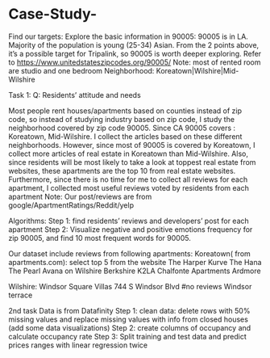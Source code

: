 # Case-Study-
Find our targets:
Explore the basic information in 90005:
90005 is in LA. 
Majority of the population is young (25-34) Asian.
From the 2 points above, it’s a possible target for Tripalink, so 90005 is worth deeper exploring.
Refer to https://www.unitedstateszipcodes.org/90005/ 
Note: most of rented room are studio and one bedroom
          Neighborhood: Koreatown|Wilshire|Mid-Wilshire

Task 1: 
Q: Residents’ attitude and needs 

Most people rent houses/apartments based on counties instead of zip code, so instead of studying industry based on zip code, I study the neighborhood covered by zip code 90005. Since CA 90005 covers : Koreatown, Mid-Wilshire. I collect the articles based on these different neighborhoods. However, since most of 90005 is covered by Koreatown, I collect more articles of real estate in Koreatown than Mid-Wilshire. Also, since residents will be most likely to take a look at toppest real estate from websites, these apartments are the top 10 from real estate websites. Furthermore, since there is no time for me to collect all reviews for each apartment, I collected most useful reviews voted by residents from each apartment
Note: Our post/reviews are from google/ApartmentRatings/Reddit/yelp

Algorithms:
Step 1: find residents’ reviews and developers’ post for each apartment
Step 2: Visualize negative and positive emotions frequency for zip 90005, and find 10 most frequent words for 90005.

Our dataset include reviews from following apartments:
Koreatown( from apartments.com): select top 5 from the website
The Harper
Kurve
The Hana
The Pearl
Avana on Wilshire
Berkshire K2LA
Chalfonte Apartments
Ardmore

Wilshire:
Windsor Square Villas
744 S Windsor Blvd #no reviews
Windsor terrace

2nd task 
Data is from Datafinity
Step 1: clean data: delete rows with 50% missing values and replace missing values with info from closed houses (add some data visualizations)
Step 2: create columns of occupancy and calculate occupancy rate
Step 3: Split training and test data and predict prices ranges with linear regression twice

